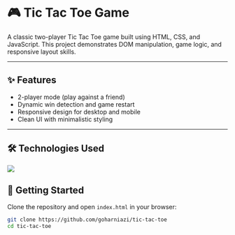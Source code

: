 # 🎮 Tic Tac Toe Game

A classic two-player Tic Tac Toe game built using HTML, CSS, and JavaScript. This project demonstrates DOM manipulation, game logic, and responsive layout skills.

---

## ✨ Features

- 2-player mode (play against a friend)
- Dynamic win detection and game restart
- Responsive design for desktop and mobile
- Clean UI with minimalistic styling

---

## 🛠️ Technologies Used

<p>
  <img src="https://skillicons.dev/icons?i=html,css,js,vscode,git,github" />
</p>


## 🚀 Getting Started

Clone the repository and open `index.html` in your browser:

```bash
git clone https://github.com/goharniazi/tic-tac-toe
cd tic-tac-toe
